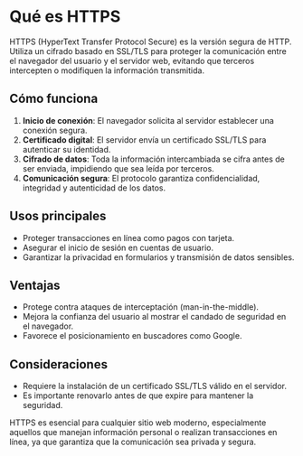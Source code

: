 # Qué es HTTPS

HTTPS (HyperText Transfer Protocol Secure) es la versión segura de HTTP. Utiliza un cifrado basado en SSL/TLS para proteger la comunicación entre el navegador del usuario y el servidor web, evitando que terceros intercepten o modifiquen la información transmitida.

## Cómo funciona
1. **Inicio de conexión**: El navegador solicita al servidor establecer una conexión segura.
2. **Certificado digital**: El servidor envía un certificado SSL/TLS para autenticar su identidad.
3. **Cifrado de datos**: Toda la información intercambiada se cifra antes de ser enviada, impidiendo que sea leída por terceros.
4. **Comunicación segura**: El protocolo garantiza confidencialidad, integridad y autenticidad de los datos.

## Usos principales
- Proteger transacciones en línea como pagos con tarjeta.
- Asegurar el inicio de sesión en cuentas de usuario.
- Garantizar la privacidad en formularios y transmisión de datos sensibles.

## Ventajas
- Protege contra ataques de interceptación (man-in-the-middle).
- Mejora la confianza del usuario al mostrar el candado de seguridad en el navegador.
- Favorece el posicionamiento en buscadores como Google.

## Consideraciones
- Requiere la instalación de un certificado SSL/TLS válido en el servidor.
- Es importante renovarlo antes de que expire para mantener la seguridad.

HTTPS es esencial para cualquier sitio web moderno, especialmente aquellos que manejan información personal o realizan transacciones en línea, ya que garantiza que la comunicación sea privada y segura.

